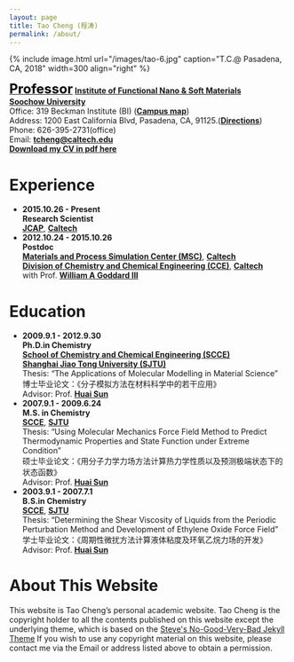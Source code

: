 ```yaml
---
layout: page
title: Tao Cheng (程涛)
permalink: /about/
---
```


<!-- {% include image.html url="/images/tao.jpg" caption="" width=300 align="right" %} -->
{% include image.html url="/images/tao-6.jpg" caption="T.C.@ Pasadena, CA, 2018" width=300 align="right" %}

[<span style="color:black;font-size:18pt;font-weight:bold">Professor</span>](https://directory.caltech.edu/personnel/tcheng) 
[**Institute of Functional Nano & Soft Materials**](http://funsom.suda.edu.cn/)   
[**Soochow University**](http://www.suda.edu.cn/)   
Office: 319 Beckman Institute (BI) ([**Campus map**](http://www.caltech.edu/map/beckman-institute))  
Address: 1200 East California Blvd, Pasadena, CA, 91125.([**Directions**](http://www.caltech.edu/content/directions))   
Phone: 626-395-2731(office)  
Email: [**tcheng@caltech.edu**](tcheng@caltech.edu)  
[**Download my CV in pdf here**](https://www.dropbox.com/s/7vbhlj8dpvq9uvs/tcheng.pdf)

# Experience
- **2015.10.26 - Present**   
**Research Scientist**    
[**JCAP**](https://solarfuelshub.org/), [**Caltech**](http://www.caltech.edu/)   
- **2012.10.24 - 2015.10.26**  
**Postdoc**  
[**Materials and Process Simulation Center (MSC)**](http://www.wag.caltech.edu/), [**Caltech**](http://www.caltech.edu/)   
[**Division of Chemistry and Chemical Engineering (CCE)**](http://cce.caltech.edu/), [**Caltech**](http://www.caltech.edu/)   
with Prof. [**William A Goddard III**](https://www.cce.caltech.edu/content/william-goddard)  

# Education
- **2009.9.1 - 2012.9.30**  
**Ph.D.in Chemistry**  
[**School of Chemistry and Chemical Engineering (SCCE)**](http://scce.sjtu.edu.cn/)  
[**Shanghai Jiao Tong University (SJTU)**](https://www.sjtu.edu.cn/)    
Thesis: “The Applications of Molecular Modelling in Material Science”  
博士毕业论文：《分子模拟方法在材料科学中的若干应用》  
Advisor: Prof. [**Huai Sun**](http://sun.sjtu.edu.cn/)
- **2007.9.1 - 2009.6.24**  
**M.S. in Chemistry**     
[**SCCE**](http://scce.sjtu.edu.cn/), [**SJTU**](https://www.sjtu.edu.cn/)    
Thesis: “Using Molecular Mechanics Force Field Method to Predict Thermodynamic Properties and State Function under Extreme Condition”  
硕士毕业论文：《用分子力学力场方法计算热力学性质以及预测极端状态下的状态函数》  
Advisor: Prof. [**Huai Sun**](http://sun.sjtu.edu.cn/)
- **2003.9.1 - 2007.7.1**  
**B.S.in Chemistry**   
[**SCCE**](http://scce.sjtu.edu.cn/), [**SJTU**](https://www.sjtu.edu.cn/)    
Thesis: “Determining the Shear Viscosity of Liquids from the Periodic Perturbation Method and Development of Ethylene Oxide Force Field”  
学士毕业论文：《周期性微扰方法计算液体粘度及环氧乙烷力场的开发》  
Advisor: Prof. [**Huai Sun**](http://sun.sjtu.edu.cn/)

# About This Website
This website is Tao Cheng’s personal academic website.
Tao Cheng is the copyright holder to all the contents published
on this website except the underlying theme, which is based on the
<a href="http://jekyllthemes.org/themes/svm-ngvb/" target="_blank">Steve's No-Good-Very-Bad Jekyll Theme</a>
If you wish to use any copyright material on this website,
please contact me via the Email or address listed above to obtain
a permission.
